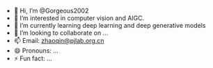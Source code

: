 - 👋 Hi, I’m @Gorgeous2002
- 👀 I’m interested in computer vision and AIGC.
- 🌱 I’m currently learning deep learning and deep generative models
- 💞️ I’m looking to collaborate on ...
- 📫 Email: zhaoqin@pjlab.org.cn
- 😄 Pronouns: ...
- ⚡ Fun fact: ...

<!---
Gorgeous2002/Gorgeous2002 is a ✨ special ✨ repository because its `README.md` (this file) appears on your GitHub profile.
You can click the Preview link to take a look at your changes.
--->
